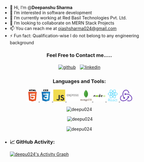 - 👋 Hi, I’m @<b>Deepanshu Sharma</b>
- 👀 I’m interested in software development
- 🌱 I’m currently working at Red Basil Technologies Pvt. Ltd.
- 💞 I’m looking to collaborate on MERN Stack Projects
- 📫 You can reach me at ojashsharma024@gmail.com
- ⚡ Fun fact: Qualification-wise I do not belong to any engineering background


<h3 align="center">Feel Free to Contact me.....</h3>
<p align="center">
        <a href="https://github.com/deepu024"><img alt="github" width="10%" style="padding:5px"
                        src="https://img.icons8.com/clouds/100/000000/github.png" target="_blank" /></a>
        <a href="https://www.linkedin.com/in/deepanshu-sharma-5a29a7210/"><img alt="linkedin" width="10%" style="padding:5px"
                        src="https://img.icons8.com/clouds/100/000000/linkedin.png" target="_blank" /></a>
     
</p>
<h3 align="center">Languages and Tools:</h3>
<p align="center ">  
                    <!-- <a href="https://git-scm.com/" target="_blank"> <img
                        src="https://www.vectorlogo.zone/logos/git-scm/git-scm-icon.svg" alt="git" width="40"
                        height="40" /> </a> -->
                        <a href="https://www.w3.org/html/" target="_blank"> <img
                        src="https://raw.githubusercontent.com/devicons/devicon/master/icons/html5/html5-original-wordmark.svg"
                        alt="html5" width="40" height="40" /> </a> 
                        <a href="https://www.w3schools.com/css/" target="_blank" rel="noreferrer"> <img src="https://raw.githubusercontent.com/devicons/devicon/master/icons/css3/css3-original-wordmark.svg" alt="css3" width="40" height="40"/> </a>
                        <a href="https://developer.mozilla.org/en-US/docs/Web/JavaScript" target="_blank"> <img
                        src="https://raw.githubusercontent.com/devicons/devicon/master/icons/javascript/javascript-original.svg"
                        alt="javascript" width="40" height="40" /> </a>
                         <!-- <a href="https://postman.com" target="_blank">
                <img src="https://www.vectorlogo.zone/logos/getpostman/getpostman-icon.svg" alt="postman" width="40"
                        height="40" /> </a> -->
                         <!-- <a href="https://reactjs.org/" target="_blank"> <img
                        src="https://raw.githubusercontent.com/devicons/devicon/master/icons/react/react-original-wordmark.svg"
                        alt="react" width="40" height="40" /> </a> -->
                        <img
                src="https://raw.githubusercontent.com/devicons/devicon/master/icons/express/express-original-wordmark.svg"
                alt="express" width="40" height="40" />
                <a href="https://www.mongodb.com/" target="_blank"> <img
                        src="https://raw.githubusercontent.com/devicons/devicon/master/icons/mongodb/mongodb-original-wordmark.svg"
                        alt="mongodb" width="40" height="40" /> </a> 
                        <a href="https://nodejs.org" target="_blank"> <img
                        src="https://raw.githubusercontent.com/devicons/devicon/master/icons/nodejs/nodejs-original-wordmark.svg"
                        alt="nodejs" width="40" height="40" /> </a>
                         <a href="https://reactjs.org/" target="_blank"> <img
                        src="https://raw.githubusercontent.com/devicons/devicon/master/icons/react/react-original-wordmark.svg"
                        alt="react" width="40" height="40" /> </a> 
                        <a href="https://redux.js.org" target="_blank"> <img
                        src="https://raw.githubusercontent.com/devicons/devicon/master/icons/redux/redux-original.svg"
                        alt="redux" width="40" height="40" /> </a> 
                        </p>

<p align="center"><img
                src="https://github-readme-stats.vercel.app/api/top-langs?username=deepu024&theme=dark&hide_border=true&show_icons=true&locale=en&layout=compact"
                alt="deepu024" /></p>

<p align="center">&nbsp;<img align="center"
                src="https://github-readme-stats.vercel.app/api?username=deepu024&show_icons=true&theme=dark&hide_border=true&locale=en"
                alt="deepu024" /></p>

<p align="center"><img align="center" src="https://github-readme-streak-stats.herokuapp.com/?user=deepu024&theme=dark&hide_border=true"
                alt="deepu024" /></p>

- ### 📈 GitHub Activity:
  <a href="https://github.com/deepu024/github-readme-activity-graph"><img alt="deepu024's Activity Graph" src="https://activity-graph.herokuapp.com/graph?username=deepu024&bg_color=1F222E&color=F8D866&line=F85D7F&point=FFFFFF&hide_border=true" /></a>
  
